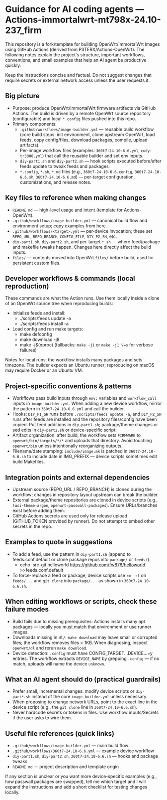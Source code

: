 # Guidance for AI coding agents — Actions-immortalwrt-mt798x-24.10-237_firm

This repository is a fork/template for building OpenWrt/ImmortalWrt images using GitHub Actions (derived from P3TERX/Actions-OpenWrt). The following notes explain the project's structure, important workflows, conventions, and small examples that help an AI agent be productive quickly.

Keep the instructions concise and factual. Do not suggest changes that require secrets or external network access unless the user requests it.

## Big picture
- Purpose: produce OpenWrt/ImmortalWrt firmware artifacts via GitHub Actions. The build is driven by a remote OpenWrt source repository (configurable) and local `*.config` files pushed into this repo.
- Primary components:
  - `.github/workflows/image-builder.yml` — reusable build workflow (core build steps: init environment, clone upstream OpenWrt, load feeds, copy config/files, download packages, compile, upload artifacts).
  - Per-image workflow files (examples: `360t7-24.10-6.6.yml`, `cudy-tr3000.yml`) that call the reusable builder and set env inputs.
  - `diy-part1.sh` and `diy-part2.sh` — hook scripts executed before/after feeds update to tweak feeds and packages.
  - `*.config`, `*.sh`, `*.md` files (e.g., `360t7-24.10-6.6.config`, `360t7-24.10-6.6.sh`, `360t7-24.10-6.6.md`) — per-target configuration, customizations, and release notes.

## Key files to reference when making changes
- `README.md` — high-level usage and intent (template for Actions-OpenWrt).
- `.github/workflows/image-builder.yml` — canonical build flow and environment setup; copy examples from here.
- `.github/workflows/<target>.yml` — per-device invocation; these set `REPO_URL`, `REPO_BRANCH`, `CONFIG_FILE`, `DIY_P2_SH`, etc.
- `diy-part1.sh`, `diy-part2.sh`, and per-target `*.sh` — where feed/package and makefile tweaks happen. Changes here directly affect the build inputs.
- `files/` — contents moved into OpenWrt `files/` before build; used for persistent custom files.

## Developer workflows & commands (local reproduction)
These commands are what the Action runs. Use them locally inside a clone of an OpenWrt source tree when reproducing builds:

- Initialize feeds and install:
  - ./scripts/feeds update -a
  - ./scripts/feeds install -a
- Load config and run make targets:
  - make defconfig
  - make download -j8
  - make -j$(nproc)  (fallbacks: `make -j1` or `make -j1 V=s` for verbose failures)

Notes for local runs: the workflow installs many packages and sets timezone. The builder expects an Ubuntu runner; reproducing on macOS may require Docker or an Ubuntu VM.

## Project-specific conventions & patterns
- Workflows pass build inputs through `env:` variables and `workflow_call` inputs in `image-builder.yml`. When adding a new device workflow, mirror the pattern in `360t7-24.10-6.6.yml` and call the builder.
- Hooks: `DIY_P1_SH` runs before `./scripts/feeds update -a`, and `DIY_P2_SH` runs after feeds are installed and the repository files/config have been copied. Put feed additions in `diy-part1.sh`; package/theme changes or sed edits in `diy-part2.sh` or device-specific script.
- Artifact organization: after build, the workflow sets `FIRMWARE` to `openwrt/bin/targets/*/*` and uploads that directory. Avoid touching `openwrt/bin` unless intentionally reorganizing outputs.
- Filename/date stamping: `include/image.mk` is patched in `360t7-24.10-6.6.sh` to include date in IMG_PREFIX — device scripts sometimes edit build Makefiles.

## Integration points and external dependencies
- Upstream source (REPO_URL / REPO_BRANCH) is cloned during the workflow; changes in repository layout upstream can break the builder.
- External package/theme repositories are cloned in device scripts (e.g., `luci-theme-argon`, `openwrt-passwall-packages`). Ensure URLs/branches exist before adding them.
- GitHub Actions secrets are used only for release upload (GITHUB_TOKEN provided by runner). Do not attempt to embed other secrets in the repo.

## Examples to quote in suggestions
- To add a feed, use the pattern in `diy-part1.sh` (append to feeds.conf.default or clone package repos into `package/` or `feeds/`):
  - echo 'src-git helloworld https://github.com/fw876/helloworld' >>feeds.conf.default
- To force-replace a feed or package, device scripts use `rm -rf` on `feeds/...` and `git clone` into `package/...` as shown in `360t7-24.10-6.6.sh`.

## When editing workflows or scripts, check these failure modes
- Build fails due to missing prerequisites: Actions installs many apt packages — locally you must match that environment or use runner images.
- Downloads missing in `dl/`: `make download` may leave small or corrupted files; the workflow removes files < 1KB. When diagnosing, inspect `openwrt/dl` and rerun `make download`.
- Device detection: `.config` must have CONFIG_TARGET...DEVICE...=y entries. The workflow extracts `DEVICE_NAME` by grepping `.config` — if no match, uploads will name the device `unknown`.

## What an AI agent should do (practical guardrails)
- Prefer small, incremental changes: modify device scripts or `diy-part*.sh` instead of the core `image-builder.yml` unless necessary.
- When proposing to change network URLs, point to the exact line in the device script (e.g., the `git clone` line in `360t7-24.10-6.6.sh`).
- Never hardcode secrets or tokens in files. Use workflow inputs/Secrets if the user asks to wire them.

## Useful file references (quick links)
- `.github/workflows/image-builder.yml` — main build flow
- `.github/workflows/360t7-24.10-6.6.yml` — example device workflow
- `diy-part1.sh`, `diy-part2.sh`, `360t7-24.10-6.6.sh` — hooks and package tweaks
- `README.md` — project description and template origin

If any section is unclear or you want more device-specific examples (e.g., how passwall packages are swapped), tell me which target and I will expand the instructions and add a short checklist for testing changes locally.
